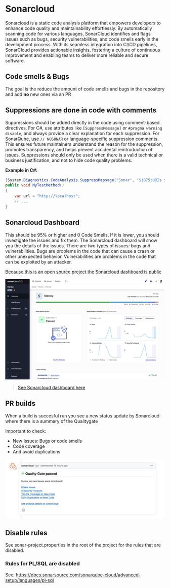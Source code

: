 # Sonarcloud

Sonarcloud is a static code analysis platform that empowers developers to enhance code quality and maintainability effortlessly. By automatically scanning code for various languages, SonarCloud identifies and flags issues such as bugs, security vulnerabilities, and code smells early in the development process. With its seamless integration into CI/CD pipelines, SonarCloud provides actionable insights, fostering a culture of continuous improvement and enabling teams to deliver more reliable and secure software.

## Code smells & Bugs
The goal is the reduce the amount of code smells and bugs in the repository and add **no** new ones via an PR

## Suppressions are done in code with comments

Suppressions should be added directly in the code using comment-based directives. For C#, use attributes like `[SuppressMessage]` or `#pragma warning disable`, and always provide a clear explanation for each suppression. For SonarQube, use `// NOSONAR` or language-specific suppression comments. This ensures future maintainers understand the reason for the suppression, promotes transparency, and helps prevent accidental reintroduction of issues. Suppressions should only be used when there is a valid technical or business justification, and not to hide code quality problems.

**Example in C#:**

```csharp
[System.Diagnostics.CodeAnalysis.SuppressMessage("Sonar", "S1075:URIs should not be hardcoded", Justification = "Test code, not production")] 
public void MyTestMethod()
{
    var url = "http://localhost";
    // ...
}
```

## Sonarcloud Dashboard

This should be 95% or higher and 0 Code Smells. If it is lower, you should investigate the issues and fix them.
The Sonarcloud dashboard will show you the details of the issues.
There are two types of issues: bugs and vulnerabilities.
Bugs are problems in the code that can cause a crash or other unexpected behavior.
Vulnerabilities are problems in the code that can be exploited by an attacker.

[Because this is an open source project the Sonarcloud dashboard is public](https://sonarcloud.io/project/overview?id=starsky)

![Sonarcloud Dashboard](../../../assets/developer-guide-technologies-static-application-security-testing-sonarcloud-dashboard.jpg)

> [See Sonarcloud dashboard here](https://sonarcloud.io/project/overview?id=starsky)

## PR builds

When a build is succesful run you see a new status update by Sonarcloud where there is a summary of the Qualitygate

Important to check:

- New Issues: Bugs or code smells
- Code coverage
- And avoid duplications

![Sonarcloud PR Build](../../../assets/developer-guide-technologies-static-application-security-testing-sonarcloud-pr-build.jpg)

## Disable rules
See sonar-project.properties in the root of the project for the rules that are disabled.

### Rules for PL/SQL are disabled 
See: https://docs.sonarsource.com/sonarqube-cloud/advanced-setup/languages/pl-sql
